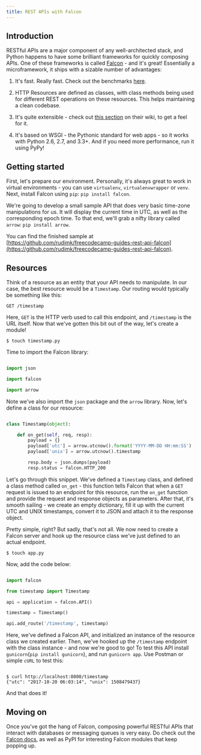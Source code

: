 ```yaml
---
title: REST APIs with Falcon
---
```



## Introduction

RESTful APIs are a major component of any well-architected stack, and Python happens to have some brilliant frameworks for quickly composing APIs. One of these frameworks is called [Falcon](https://falconframework.org) - and it's great! Essentially a microframework, it ships with a sizable number of advantages:

1. It's fast. Really fast. Check out the benchmarks [here](https://falconframework.org/#sectionBenchmarks).

2. HTTP Resources are defined as classes, with class methods being used for different REST operations on these resources. This helps maintaining a clean codebase.

3. It's quite extensible - check out [this section](https://github.com/falconry/falcon/wiki/Complementary-Packages) on their wiki, to get a feel for it.

4. It's based on WSGI - the Pythonic standard for web apps - so it works with Python 2.6, 2.7, and 3.3+. And if you need more performance, run it using PyPy!


## Getting started

First, let's prepare our environment. Personally, it's always great to work in virtual environments - you can use `virtualenv`, `virtualenvwrapper` or `venv`. Next, install Falcon using `pip`: `pip install falcon`.

We're going to develop a small sample API that does very basic time-zone manipulations for us. It will display the current time in UTC, as well as the corresponding epoch time. To that end, we'll grab a nifty library called `arrow`: `pip install arrow`.

You can find the finished sample at [https://github.com/rudimk/freecodecamp-guides-rest-api-falcon](https://github.com/rudimk/freecodecamp-guides-rest-api-falcon).

## Resources

Think of a resource as an entity that your API needs to manipulate. In our case, the best resource would be a `Timestamp`. Our routing would typically be something like this:

```http
GET /timestamp
```

Here, `GET` is the HTTP verb used to call this endpoint, and `/timestamp` is the URL itself. Now that we've gotten this bit out of the way, let's create a module!

`$ touch timestamp.py`

Time to import the Falcon library:

```python

import json

import falcon

import arrow

```

Note we've also import the `json` package and the `arrow` library. Now, let's define a class for our resource:

```python

class Timestamp(object):

	def on_get(self, req, resp):
		payload = {}
		payload['utc'] = arrow.utcnow().format('YYYY-MM-DD HH:mm:SS')
		payload['unix'] = arrow.utcnow().timestamp

		resp.body = json.dumps(payload)
		resp.status = falcon.HTTP_200

```

Let's go through this snippet. We've defined a `Timestamp` class, and defined a class method called `on_get` - this function tells Falcon that when a `GET` request is issued to an endpoint for this resource, run the `on_get` function and provide the request and response objects as parameters. After that, it's smooth sailing - we create an empty dictionary, fill it up with the current UTC and UNIX timestamps, convert it to JSON and attach it to the response object.

Pretty simple, right? But sadly, that's not all. We now need to create a Falcon server and hook up the resource class we've just defined to an actual endpoint.

`$ touch app.py`

Now, add the code below:

```python

import falcon

from timestamp import Timestamp

api = application = falcon.API()

timestamp = Timestamp()

api.add_route('/timestamp', timestamp)

```

Here, we've defined a Falcon API, and initialized an instance of the resource class we created earlier. Then, we've hooked up the `/timestamp` endpoint with the class instance - and now we're good to go! To test this API install `gunicorn`(`pip install gunicorn`), and run `gunicorn app`. Use Postman or simple `cURL` to test this:

```shell

$ curl http://localhost:8000/timestamp
{"utc": "2017-10-20 06:03:14", "unix": 1508479437}

```

And that does it!

## Moving on

Once you've got the hang of Falcon, composing powerful RESTful APIs that interact with databases or messaging queues is very easy. Do check out the [Falcon docs](https://falcon.readthedocs.io/en/stable/index.html), as well as PyPI for interesting Falcon modules that keep popping up.
